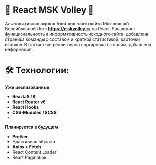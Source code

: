 # 🏐 React MSK Volley 🏐
Альтернативная версия front-end части сайта Московской Волейбольной Лиги **https://mskvolley.ru** на React.
Расширина функциональность и информативность исходного сайта: добавлена страница команды с составом и краткой статистикой, карточки игроков. В статистике реализована сортировка по полям, добавлена информация.

# 🛠 Технологии:
**Уже реализованные**
- **ReactJS 18**
- **React Router v6**
- **React Hooks**
- **CSS-Modules / SCSS**
- 
**Планируется в будущем**
- **Prettier**
- Адаптивная вёрстка
- **Axios + Fetch**
- React Content Loader
- React Pagination
